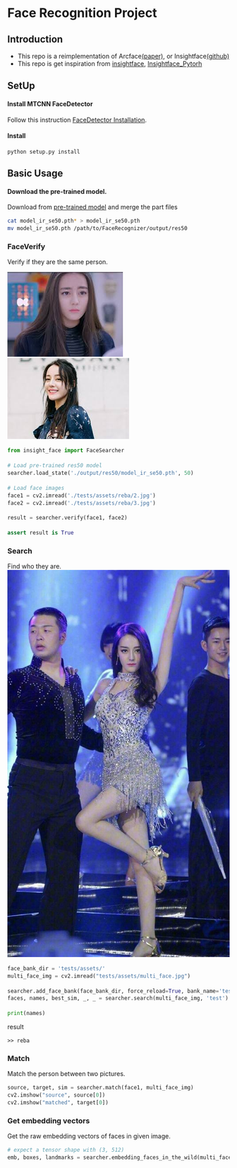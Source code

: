 # Face Recognition Project 


## Introduction
- This repo is a reimplementation of Arcface[(paper)](https://arxiv.org/abs/1801.07698), or Insightface[(github)](https://github.com/deepinsight/insightface)
- This repo is get inspiration from [insightface](https://github.com/deepinsight/insightface), [Insightface_Pytorh](https://github.com/TreB1eN/InsightFace_Pytorch)

## SetUp
#### Install MTCNN FaceDetector
Follow this instruction [FaceDetector Installation](./FaceDetector/README.md).

#### Install
```
python setup.py install
```

## Basic Usage
#### Download the pre-trained model.
Download from [pre-trained model](http://118.31.44.251:3000/DeepInsight/Models) and merge the part files

```bash
cat model_ir_se50.pth* > model_ir_se50.pth
mv model_ir_se50.pth /path/to/FaceRecognizer/output/res50
```

### FaceVerify
Verify if they are the same person.

![reba](./tests/assets/reba/3.jpg)![reba2](./tests/assets/reba/2.jpg)
```py
from insight_face import FaceSearcher

# Load pre-trained res50 model
searcher.load_state('./output/res50/model_ir_se50.pth', 50)

# Load face images
face1 = cv2.imread('./tests/assets/reba/2.jpg')
face2 = cv2.imread('./tests/assets/reba/3.jpg')

result = searcher.verify(face1, face2)

assert result is True
```

### Search
Find who they are. 
![reba](./tests/assets/multi_face.jpg)
```py
face_bank_dir = 'tests/assets/'
multi_face_img = cv2.imread("tests/assets/multi_face.jpg")

searcher.add_face_bank(face_bank_dir, force_reload=True, bank_name='test')
faces, names, best_sim, _, _ = searcher.search(multi_face_img, 'test')

print(names)
```
result
```
>> reba
```

### Match
Match the person between two pictures.
```python
source, target, sim = searcher.match(face1, multi_face_img)
cv2.imshow("source", source[0])
cv2.imshow("matched", target[0])
```

### Get embedding vectors
Get the raw embedding vectors of faces in given image.
```python
# expect a tensor shape with (3, 512)
emb, boxes, landmarks = searcher.embedding_faces_in_the_wild(multi_face_img)
```